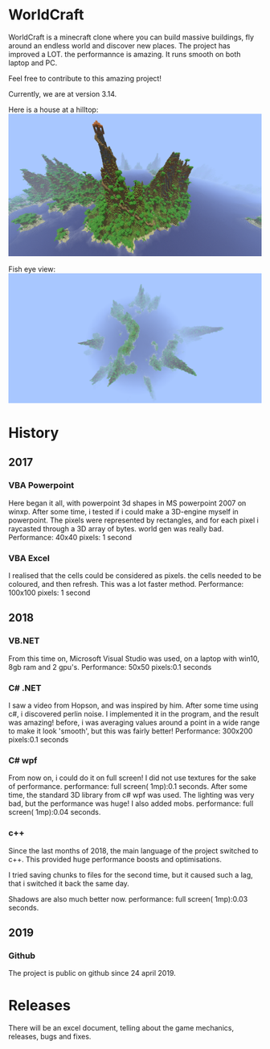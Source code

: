 # WorldCraft
WorldCraft is a minecraft clone where you can build massive buildings, fly around an endless world and discover new places.
The project has improved a LOT. the performannce is amazing. It runs smooth on both laptop and PC.

Feel free to contribute to this amazing project!

Currently, we are at version 3.14.

Here is a house at a hilltop:
![house at hilltop](hilltop.bmp)

Fish eye view:
![fish eye view](fisheyeview.png)

# History
## 2017
### VBA Powerpoint
Here began it all, with powerpoint 3d shapes in MS powerpoint 2007 on winxp. 
After some time, i tested if i could make a 3D-engine myself in powerpoint. The pixels were represented by rectangles, and for each pixel i raycasted through a 3D array of bytes. world gen was really bad.
Performance:
40x40 pixels: 1 second

### VBA Excel
I realised that the cells could be considered as pixels. the cells needed to be coloured, and then refresh. This was a lot faster method.
Performance:
100x100 pixels: 1 second

## 2018
### VB.NET
From this time on, Microsoft Visual Studio was used, on a laptop with win10, 8gb ram and 2 gpu's.
Performance:
50x50 pixels:0.1 seconds

### C# .NET

I saw a video from Hopson, and was inspired by him.
After some time using c#, i discovered perlin noise. I implemented it in the program, and the result was amazing! before, i was averaging values around a point in a wide range to make it look 'smooth', but this was fairly better!
Performance:
300x200 pixels:0.1 seconds

### C# wpf
From now on, i could do it on full screen!
I did not use textures for the sake of performance.
performance:
full screen( 1mp):0.1 seconds.
After some time, the standard 3D library from c# wpf was used.
The lighting was very bad, but the performance was huge!
I also added mobs.
performance:
full screen( 1mp):0.04 seconds.

### c++
Since the last months of 2018, the main language of the project switched to c++. This provided huge performance boosts and optimisations.

I tried saving chunks to files for the second time, but it caused such a lag, that i switched it back the same day.

Shadows are also much better now.
performance:
full screen( 1mp):0.03 seconds.

## 2019
### Github
The project is public on github since 24 april 2019.


# Releases
There will be an excel document, telling about the game mechanics, releases, bugs and fixes.
